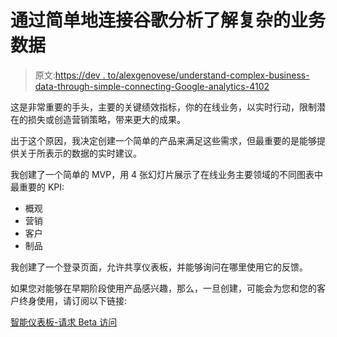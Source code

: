 # 通过简单地连接谷歌分析了解复杂的业务数据

> 原文:[https://dev . to/alexgenovese/understand-complex-business-data-through-simple-connecting-Google-analytics-4102](https://dev.to/alexgenovese/understand-complex-business-data-through-simply-connecting-google-analytics-4102)

这是非常重要的手头，主要的关键绩效指标，你的在线业务，以实时行动，限制潜在的损失或创造营销策略，带来更大的成果。

出于这个原因，我决定创建一个简单的产品来满足这些需求，但最重要的是能够提供关于所表示的数据的实时建议。

我创建了一个简单的 MVP，用 4 张幻灯片展示了在线业务主要领域的不同图表中最重要的 KPI:

*   概观
*   营销
*   客户
*   制品

我创建了一个登录页面，允许共享仪表板，并能够询问在哪里使用它的反馈。

如果您对能够在早期阶段使用产品感兴趣，那么，一旦创建，可能会为您和您的客户终身使用，请订阅以下链接:

[智能仪表板-请求 Beta 访问](https://www.subscribepage.com/intelligence-dashboard?utm_source=devto&utm_medium=article&utm_campaign=broadcast)